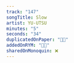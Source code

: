 ```yaml
---
track: "147"
songTitle: Slow
artist: YU-UTSU
minutes: "5"
seconds: "34"
duplicatedOnPaper: "👍🏻"
addedOnRYM: "👍🏻"
sharedOnMonoquin: ❌
---
```

